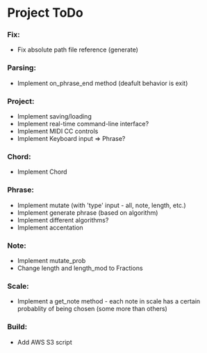 # Project ToDo

### Fix:
- Fix absolute path file reference (generate)

### Parsing:
- Implement on_phrase_end method (deafult behavior is exit)

### Project:
- Implement saving/loading
- Implement real-time command-line interface?
- Implement MIDI CC controls
- Implement Keyboard input => Phrase?

### Chord:
- Implement Chord

### Phrase:
- Implement mutate (with 'type' input - all, note, length, etc.)
- Implement generate phrase (based on algorithm)
- Implement different algorithms? 
- Implement accentation

### Note:
- Implement mutate_prob
- Change length and length_mod to Fractions

### Scale:
- Implement a get_note method - each note in scale has a certain
  probablity of being chosen (some more than others)

### Build:
- Add AWS S3 script
